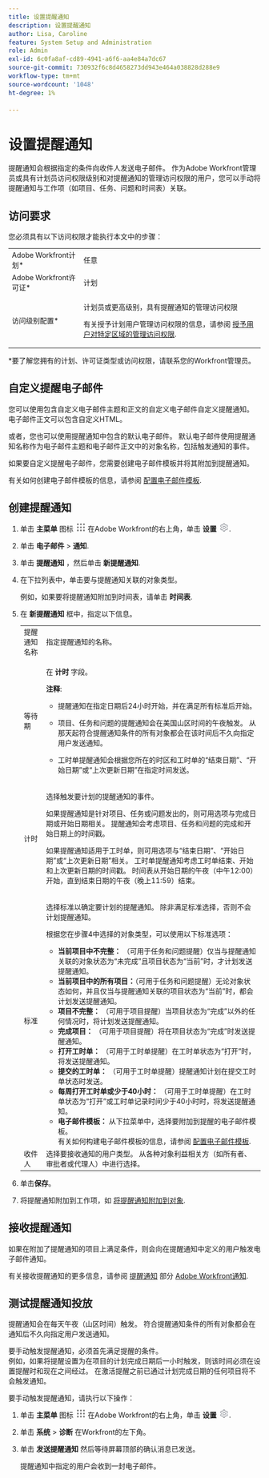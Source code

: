 ```yaml
---
title: 设置提醒通知
description: 设置提醒通知
author: Lisa, Caroline
feature: System Setup and Administration
role: Admin
exl-id: 6c0fa8af-cd89-4941-a6f6-aa4e84a7dc67
source-git-commit: 730932f6c8d4658273dd943e464a038828d288e9
workflow-type: tm+mt
source-wordcount: '1048'
ht-degree: 1%

---
```


# 设置提醒通知

提醒通知会根据指定的条件向收件人发送电子邮件。 作为Adobe Workfront管理员或具有计划员访问权限级别和对提醒通知的管理访问权限的用户，您可以手动将提醒通知与工作项（如项目、任务、问题和时间表）关联。

<!--
DRAFTED IN FLARE:
An example of how this can be used would be helpful here and/or in the section </span>
<a href="../../../workfront-basics/using-notifications/wf-notifications.md#reminder-notifications" class="MCXref xref">Reminder notifications</a>
 in </span>
<a href="../../../workfront-basics/using-notifications/wf-notifications.md" class="MCXref xref">Adobe Workfront notifications</a>

-->

## 访问要求

您必须具有以下访问权限才能执行本文中的步骤：

<table style="table-layout:auto"> 
 <col> 
 <col> 
 <tbody> 
  <tr> 
   <td role="rowheader">Adobe Workfront计划*</td> 
   <td>任意</td> 
  </tr> 
  <tr> 
   <td role="rowheader">Adobe Workfront许可证*</td> 
   <td>计划</td> 
  </tr> 
  <tr> 
   <td role="rowheader">访问级别配置*</td> 
   <td> <p>计划员或更高级别，具有提醒通知的管理访问权限</p> <p>有关授予计划用户管理访问权限的信息，请参阅 <a href="../../../administration-and-setup/add-users/configure-and-grant-access/grant-users-admin-access-certain-areas.md" class="MCXref xref">授予用户对特定区域的管理访问权限</a>.</p> </td> 
  </tr> 
 </tbody> 
</table>

&#42;要了解您拥有的计划、许可证类型或访问权限，请联系您的Workfront管理员。

## 自定义提醒电子邮件

您可以使用包含自定义电子邮件主题和正文的自定义电子邮件自定义提醒通知。 电子邮件正文可以包含自定义HTML。

或者，您也可以使用提醒通知中包含的默认电子邮件。 默认电子邮件使用提醒通知名称作为电子邮件主题和电子邮件正文中的对象名称，包括触发通知的事件。

如果要自定义提醒电子邮件，您需要创建电子邮件模板并将其附加到提醒通知。

有关如何创建电子邮件模板的信息，请参阅 [配置电子邮件模板](../../../administration-and-setup/manage-workfront/emails/configure-email-templates.md).

## 创建提醒通知

1. 单击 **主菜单** 图标 ![](assets/main-menu-icon.png) 在Adobe Workfront的右上角，单击 **设置** ![](assets/gear-icon-settings.png).

1. 单击 **电子邮件** > **通知**.

1. 单击 **提醒通知** ，然后单击 **新提醒通知**.

1. 在下拉列表中，单击要与提醒通知关联的对象类型。

   例如，如果要将提醒通知附加到时间表，请单击 **时间表**.

1. 在 **新提醒通知** 框中，指定以下信息。

   <table style="table-layout:auto"> 
    <col> 
    <col> 
    <tbody> 
     <tr> 
      <td role="rowheader">提醒通知名称</td> 
      <td>指定提醒通知的名称。</td> 
     </tr> 
     <tr> 
      <td role="rowheader">等待期</td> 
      <td> <p>在 <strong>计时</strong> 字段。</p> <p><b>注释</b>:  
        <ul> 
         <li> <p>提醒通知在指定日期后24小时开始，并在满足所有标准后开始。</p> </li> 
         <li> <p>项目、任务和问题的提醒通知会在美国山区时间的午夜触发。 从那天起符合提醒通知条件的所有对象都会在该时间后不久向指定用户发送通知。</p> </li> 
         <li> <p>工时单提醒通知会根据您所在的时区和工时单的“结束日期”、“开始日期”或“上次更新日期”在指定时间发送。</p> </li> 
        </ul> </p> </td> 
     </tr> 
     <tr> 
      <td role="rowheader">计时</td> 
      <td> <p>选择触发要计划的提醒通知的事件。</p> <p>如果提醒通知是针对项目、任务或问题发出的，则可用选项与完成日期或开始日期相关。 提醒通知会考虑项目、任务和问题的完成和开始日期上的时间戳。</p> <p>如果提醒通知适用于工时单，则可用选项与“结束日期”、“开始日期”或“上次更新日期”相关。 工时单提醒通知考虑工时单结束、开始和上次更新日期的时间戳。 时间表从开始日期的午夜（中午12:00）开始，直到结束日期的午夜（晚上11:59）结束。</p> </td> 
     </tr> 
     <tr> 
      <td role="rowheader">标准</td> 
      <td> <p>选择标准以确定要计划的提醒通知。 除非满足标准选择，否则不会计划提醒通知。</p> <p>根据您在步骤4中选择的对象类型，可以使用以下标准选项：</p> 
       <ul> 
        <li><strong>当前项目中不完整：</strong> （可用于任务和问题提醒）仅当与提醒通知关联的对象状态为“未完成”且项目状态为“当前”时，才计划发送提醒通知。</li> 
        <li><strong>当前项目中的所有项目：</strong>（可用于任务和问题提醒）无论对象状态如何，并且仅当与提醒通知关联的项目状态为“当前”时，都会计划发送提醒通知。</li> 
        <li><strong>项目不完整：</strong> （可用于项目提醒）当项目状态为“完成”以外的任何情况时，将计划发送提醒通知。</li> 
        <li><strong>完成项目：</strong> （可用于项目提醒）将在项目状态为“完成”时发送提醒通知。</li> 
        <li><strong>打开工时单：</strong> （可用于工时单提醒）在工时单状态为“打开”时，将发送提醒通知。</li> 
        <li><strong>提交的工时单：</strong> （可用于工时单提醒）提醒通知计划在提交工时单状态时发送。</li> 
        <li><strong>每周打开工时单或少于40小时：</strong> （可用于工时单提醒）在工时单状态为“打开”或工时单记录时间少于40小时时，将发送提醒通知。</li> 
        <li><strong>电子邮件模板：</strong> 从下拉菜单中，选择要附加到提醒的电子邮件模板。<br>有关如何构建电子邮件模板的信息，请参阅 <a href="../../../administration-and-setup/manage-workfront/emails/configure-email-templates.md" class="MCXref xref">配置电子邮件模板</a>.</li> 
       </ul> </td> 
     </tr> 
     <tr> 
      <td role="rowheader">收件人</td> 
      <td>选择要接收通知的用户类型。 从各种对象利益相关方（如所有者、审批者或代理人）中进行选择。</td> 
     </tr> 
    </tbody> 
   </table>

1. 单击&#x200B;**保存**。
1. 将提醒通知附加到工作项，如 [将提醒通知附加到对象](../../../workfront-basics/using-notifications/attach-reminder-notification-object.md).

## 接收提醒通知

如果在附加了提醒通知的项目上满足条件，则会向在提醒通知中定义的用户触发电子邮件通知。

有关接收提醒通知的更多信息，请参阅 [提醒通知](../../../workfront-basics/using-notifications/wf-notifications.md#reminder-notifications) 部分 [Adobe Workfront通知](../../../workfront-basics/using-notifications/wf-notifications.md).

## 测试提醒通知投放

提醒通知会在每天午夜（山区时间）触发。 符合提醒通知条件的所有对象都会在通知后不久向指定用户发送通知。

要手动触发提醒通知，必须首先满足提醒的条件。\
例如，如果将提醒设置为在项目的计划完成日期后一小时触发，则该时间必须在设置提醒时和现在之间经过。 在激活提醒之前已通过计划完成日期的任何项目将不会触发通知。

要手动触发提醒通知，请执行以下操作：

1. 单击 **主菜单** 图标 ![](assets/main-menu-icon.png) 在Adobe Workfront的右上角，单击 **设置** ![](assets/gear-icon-settings.png).

1. 单击 **系统** > **诊断** 在Workfront的左下角。

1. 单击 **发送提醒通知** 然后等待屏幕顶部的确认消息已发送。

   提醒通知中指定的用户会收到一封电子邮件。
